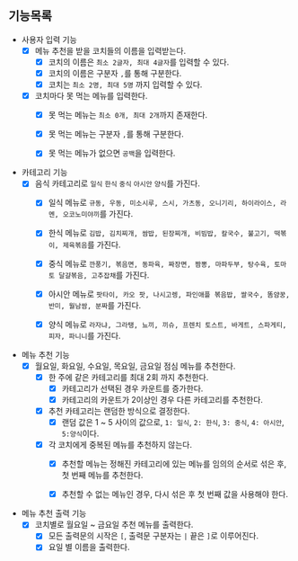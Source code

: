 ## 기능목록

* 사용자 입력 기능
    * [x] 메뉴 추천을 받을 코치들의 이름을 입력받는다.
        * [x] 코치의 이름은 `최소 2글자, 최대 4글자`를 입력할 수 있다.
        * [x] 코치의 이름은 구분자 `,`를 통해 구분한다.
        * [x] 코치는 `최소 2명, 최대 5명` 까지 입력할 수 있다.

    * [x] 코치마다 못 먹는 메뉴를 입력한다.
        * [x] 못 먹는 메뉴는 `최소 0개, 최대 2개`까지 존재한다.
        * [x] 못 먹는 메뉴는 구분자 `,`를 통해 구분한다.
        * [x] 못 먹는 메뉴가 없으면 `공백`을 입력한다.


* 카테고리 기능
    * [x] 음식 카테고리로 `일식` `한식` `중식` `아시안` `양식`를 가진다.
        * [x] 일식 메뉴로 `규동, 우동, 미소시루, 스시, 가츠동, 오니기리, 하이라이스, 라멘, 오코노미야끼`를 가진다.
        * [x] 한식 메뉴로 `김밥, 김치찌개, 쌈밥, 된장찌개, 비빔밥, 칼국수, 불고기, 떡볶이, 제육볶음`를 가진다.
        * [x] 중식 메뉴로 `깐풍기, 볶음면, 동파육, 짜장면, 짬뽕, 마파두부, 탕수육, 토마토 달걀볶음, 고추잡채`를 가진다.
        * [x] 아시안 메뉴로 `팟타이, 카오 팟, 나시고렝, 파인애플 볶음밥, 쌀국수, 똠얌꿍, 반미, 월남쌈, 분짜`를 가진다.
        * [x] 양식 메뉴로 `라자냐, 그라탱, 뇨끼, 끼슈, 프렌치 토스트, 바게트, 스파게티, 피자, 파니니`를 가진다.


* 메뉴 추천 기능
    * [x] 월요일, 화요일, 수요일, 목요일, 금요일 점심 메뉴를 추천한다.
        * [x] 한 주에 같은 카테고리를 최대 2회 까지 추천한다.
          * [x] 카테고리가 선택된 경우 카운트를 증가한다.
          * [x] 카테고리의 카운트가 2이상인 경우 다른 카테고리를 추천한다.
      
        * [x] 추천 카테고리는 랜덤한 방식으로 결정한다.
            * [x] 랜덤 값은 1 ~ 5 사이의 값으로, `1: 일식`, `2: 한식`, `3: 중식`, `4: 아시안`, `5:양식`이다.

        * [x] 각 코치에게 중복된 메뉴를 추천하지 않는다.
            * [x] 추천할 메뉴는 정해진 카테고리에 있는 메뉴를 임의의 순서로 섞은 후, 첫 번째 메뉴를 추천한다.
            * [x] 추천할 수 없는 메뉴인 경우, 다시 섞은 후 첫 번째 값을 사용해야 한다.


* 메뉴 추천 출력 기능
    * [x] 코치별로 월요일 ~ 금요일 추천 메뉴를 출력한다.
        * [x] 모든 출력문의 시작은 `[`, 출력문 구분자는 `|`  끝은 `]`로 이루어진다.
        * [x] 요일 별 이름을 출력한다.